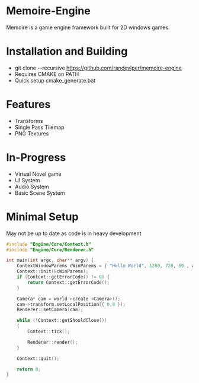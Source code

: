 # Memoire-Engine
Memoire is a game engine framework built for 2D windows games.

# Installation and Building
- git clone --recursive https://github.com/randevlper/memoire-engine
- Requires CMAKE on PATH
- Quick setup cmake_generate.bat


# Features
- Transforms
- Single Pass Tilemap
- PNG Textures

# In-Progress
- Virtual Novel game
- UI System
- Audio System
- Basic Scene System

# Minimal Setup


May not be up to date as code is in heavy development
```c++
#include "Engine/Core/Context.h"
#include "Engine/Core/Renderer.h"

int main(int argc, char** argv) {
	ContextWindowParems cWinParems = { "Hello World", 1280, 720, 60 , argc, argv};
	Context::init(&cWinParems);
	if (Context::getErrorCode() != 0) {
		return Context::getErrorCode();
	}

	Camera* cam = world->create <Camera>();
	cam->transform.setLocalPosition({ 0,0 });
	Renderer::setCamera(cam);

	while (!Context::getShouldClose())
	{
		Context::tick();

		Renderer::render();
	}

	Context::quit();

	return 0;
}
```



